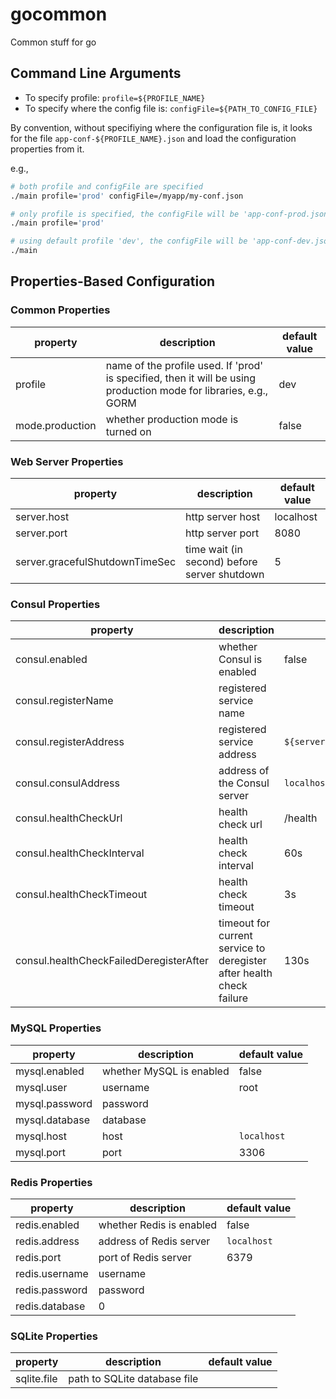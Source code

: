 # gocommon

Common stuff for go

## Command Line Arguments

- To specify profile: `profile=${PROFILE_NAME}`
- To specify where the config file is: `configFile=${PATH_TO_CONFIG_FILE}` 

By convention, without specifiying where the configuration file is, it looks for the file `app-conf-${PROFILE_NAME}.json` and load the configuration properties from it. 

e.g.,

```sh
# both profile and configFile are specified
./main profile='prod' configFile=/myapp/my-conf.json

# only profile is specified, the configFile will be 'app-conf-prod.json' 
./main profile='prod'

# using default profile 'dev', the configFile will be 'app-conf-dev.json' 
./main 
```


## Properties-Based Configuration

### Common Properties

| property | description | default value |
| --- | --- | --- | 
| profile | name of the profile used. If 'prod' is specified, then it will be using production mode for libraries, e.g., GORM | dev |
| mode.production | whether production mode is turned on | false |

### Web Server Properties

| property | description | default value |
| --- | --- | --- | 
| server.host | http server host | localhost |   
| server.port | http server port | 8080 |
| server.gracefulShutdownTimeSec | time wait (in second) before server shutdown | 5 | 

### Consul Properties

| property | description | default value |
| --- | --- | --- | 
| consul.enabled | whether Consul is enabled | false |
| consul.registerName | registered service name | | 
| consul.registerAddress | registered service address | `${server.host}:${server.port}` |  
| consul.consulAddress | address of the Consul server | `localhost:8500` | 
| consul.healthCheckUrl | health check url | /health |
| consul.healthCheckInterval | health check interval | 60s |
| consul.healthCheckTimeout | health check timeout | 3s |
| consul.healthCheckFailedDeregisterAfter | timeout for current service to deregister after health check failure | 130s |

### MySQL Properties

| property | description | default value |
| --- | --- | --- | 
| mysql.enabled | whether MySQL is enabled | false |
| mysql.user | username  | root |
| mysql.password | password |  |
| mysql.database | database | |  
| mysql.host | host | `localhost` |
| mysql.port | port | 3306 |

### Redis Properties

| property | description | default value |
| --- | --- | --- | 
| redis.enabled | whether Redis is enabled | false |
| redis.address | address of Redis server | `localhost` |
| redis.port | port of Redis server | 6379 |
| redis.username | username | |
| redis.password | password | | 
| redis.database | 0 | |  

### SQLite Properties

| property | description | default value |
| --- | --- | --- | 
| sqlite.file | path to SQLite database file | 
